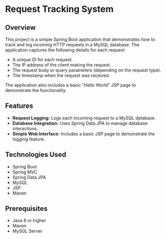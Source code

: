 # Request Tracking System

## Overview

This project is a simple Spring Boot application that demonstrates how to track and log incoming HTTP requests in a MySQL database. The application captures the following details for each request:

- A unique ID for each request.
- The IP address of the client making the request.
- The request body or query parameters (depending on the request type).
- The timestamp when the request was received.

The application also includes a basic "Hello World" JSP page to demonstrate the functionality.

## Features

- **Request Logging:** Logs each incoming request to a MySQL database.
- **Database Integration:** Uses Spring Data JPA to manage database interactions.
- **Simple Web Interface:** Includes a basic JSP page to demonstrate the logging feature.

## Technologies Used

- Spring Boot
- Spring MVC
- Spring Data JPA
- MySQL
- JSP
- Maven

## Prerequisites

- Java 8 or higher
- Maven
- MySQL Server
